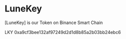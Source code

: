 # LuneKey
[LuneKey] is our Token on Binance Smart Chain 

LKY 0xa9cf3bee132af97249d2d1d8b85a2b03bb24ebc6 
